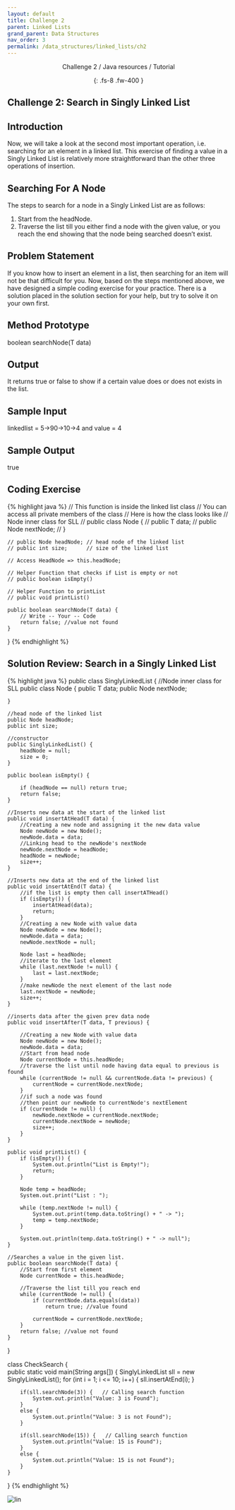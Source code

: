```yaml
---
layout: default
title: Challenge 2
parent: Linked Lists
grand_parent: Data Structures
nav_order: 3
permalink: /data_structures/linked_lists/ch2
---
```

<div align="center" markdown="1">
Challenge 2 / Java resources / Tutorial

{: .fs-8 .fw-400 }
</div>

## Challenge 2: Search in Singly Linked List

## Introduction 
Now, we will take a look at the second most important operation, i.e. searching for an element in a linked list. This exercise of finding a value in a Singly Linked List is relatively more straightforward than the other three operations of insertion.

## Searching For A Node
The steps to search for a node in a Singly Linked List are as follows:
1. Start from the headNode.
2. Traverse the list till you either find a node with the given value, or you reach the end showing that the node being searched doesn’t exist.

## Problem Statement
If you know how to insert an element in a list, then searching for an item will not be that difficult for you. Now, based on the steps mentioned above, we have designed a simple coding exercise for your practice. There is a solution placed in the solution section for your help, but try to solve it on your own first.

## Method Prototype 
boolean searchNode(T data)

## Output 
It returns true or false to show if a certain value does or does not exists in the list.

## Sample Input 
linkedlist = 5->90->10->4   and  value = 4

## Sample Output 
true

## Coding Exercise

{% highlight java %}
    // This function is inside the linked list class 
    // You can access all private members of the class
    // Here is how the class looks like
    // Node inner class for SLL
    // public class Node {
    //    public T data;
    //    public Node nextNode;
    // } 

    // public Node headNode; // head node of the linked list
    // public int size;      // size of the linked list

    // Access HeadNode => this.headNode;

    // Helper Function that checks if List is empty or not 
    // public boolean isEmpty() 

    // Helper Function to printList
    // public void printList() 

    public boolean searchNode(T data) {
        // Write -- Your -- Code
        return false; //value not found
    }
}
{% endhighlight %}

## Solution Review: Search in a Singly Linked List

{% highlight java %}
public class SinglyLinkedList<T> {
    //Node inner class for SLL
    public class Node {
        public T data;
        public Node nextNode;

    }

    //head node of the linked list
    public Node headNode;
    public int size;

    //constructor
    public SinglyLinkedList() {
        headNode = null;
        size = 0;
    }

    public boolean isEmpty() {

        if (headNode == null) return true;
        return false;
    }

    //Inserts new data at the start of the linked list
    public void insertAtHead(T data) {
        //Creating a new node and assigning it the new data value
        Node newNode = new Node();
        newNode.data = data;
        //Linking head to the newNode's nextNode
        newNode.nextNode = headNode;
        headNode = newNode;
        size++;
    }

    //Inserts new data at the end of the linked list
    public void insertAtEnd(T data) {
        //if the list is empty then call insertATHead()
        if (isEmpty()) {
            insertAtHead(data);
            return;
        }
        //Creating a new Node with value data
        Node newNode = new Node();
        newNode.data = data;
        newNode.nextNode = null;

        Node last = headNode;
        //iterate to the last element
        while (last.nextNode != null) {
            last = last.nextNode;
        }
        //make newNode the next element of the last node
        last.nextNode = newNode;
        size++;
    }

    //inserts data after the given prev data node
    public void insertAfter(T data, T previous) {

        //Creating a new Node with value data
        Node newNode = new Node();
        newNode.data = data;
        //Start from head node
        Node currentNode = this.headNode;
        //traverse the list until node having data equal to previous is found
        while (currentNode != null && currentNode.data != previous) {
            currentNode = currentNode.nextNode;
        }
        //if such a node was found
        //then point our newNode to currentNode's nextElement
        if (currentNode != null) {
            newNode.nextNode = currentNode.nextNode;
            currentNode.nextNode = newNode;
            size++;
        }
    }

    public void printList() {
        if (isEmpty()) {
            System.out.println("List is Empty!");
            return;
        }

        Node temp = headNode;
        System.out.print("List : ");

        while (temp.nextNode != null) {
            System.out.print(temp.data.toString() + " -> ");
            temp = temp.nextNode;
        }

        System.out.println(temp.data.toString() + " -> null");
    }

    //Searches a value in the given list.
    public boolean searchNode(T data) {
        //Start from first element
        Node currentNode = this.headNode;

        //Traverse the list till you reach end
        while (currentNode != null) {
            if (currentNode.data.equals(data))
                return true; //value found

            currentNode = currentNode.nextNode;
        }
        return false; //value not found
    }
}

class CheckSearch {  
    public static void main(String args[]) {
        SinglyLinkedList<Integer> sll = new SinglyLinkedList<Integer>(); 
        for (int i = 1; i <= 10; i++) {
            sll.insertAtEnd(i);
        }

        if(sll.searchNode(3)) {   // Calling search function
            System.out.println("Value: 3 is Found");
        }
        else {
            System.out.println("Value: 3 is not Found");
        }

        if(sll.searchNode(15)) {   // Calling search function
            System.out.println("Value: 15 is Found");
        }
        else {
            System.out.println("Value: 15 is not Found");
        }
    }
}
{% endhighlight %}

![lin](https://raw.githubusercontent.com/TestJavaDev/java-resources/master/resources/lin/lin59.png)